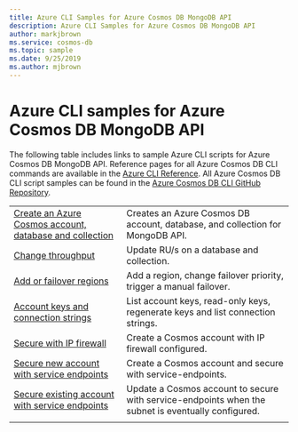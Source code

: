 ```yaml
---
title: Azure CLI Samples for Azure Cosmos DB MongoDB API
description: Azure CLI Samples for Azure Cosmos DB MongoDB API
author: markjbrown
ms.service: cosmos-db
ms.topic: sample
ms.date: 9/25/2019
ms.author: mjbrown
---
```


# Azure CLI samples for Azure Cosmos DB MongoDB API

The following table includes links to sample Azure CLI scripts for Azure Cosmos DB MongoDB API. Reference pages for all Azure Cosmos DB CLI commands are available in the [Azure CLI Reference](/cli/azure/cosmosdb). All Azure Cosmos DB CLI script samples can be found in the [Azure Cosmos DB CLI GitHub Repository](https://github.com/Azure-Samples/azure-cli-samples/tree/master/cosmosdb).

| |  |
|---|---|
| [Create an Azure Cosmos account, database and collection](scripts/mongodb/create.md?toc=%2fcli%2fazure%2ftoc.json)| Creates an Azure Cosmos DB account, database, and collection for MongoDB API. |
| [Change throughput](scripts/mongodb/throughput.md?toc=%2fcli%2fazure%2ftoc.json) | Update RU/s on a database and collection.|
| [Add or failover regions](scripts/common/regions.md?toc=%2fcli%2fazure%2ftoc.json) | Add a region, change failover priority, trigger a manual failover.|
| [Account keys and connection strings](scripts/common/keys.md?toc=%2fcli%2fazure%2ftoc.json) | List account keys, read-only keys, regenerate keys and list connection strings.|
| [Secure with IP firewall](scripts/common/ipfirewall.md?toc=%2fcli%2fazure%2ftoc.json)| Create a Cosmos account with IP firewall configured.|
| [Secure new account with service endpoints](scripts/common/service-endpoints.md?toc=%2fcli%2fazure%2ftoc.json)| Create a Cosmos account and secure with service-endpoints.|
| [Secure existing account with service endpoints](scripts/common/service-endpoints-ignore-missing-vnet.md?toc=%2fcli%2fazure%2ftoc.json)| Update a Cosmos account to secure with service-endpoints when the subnet is eventually configured.|
|||
